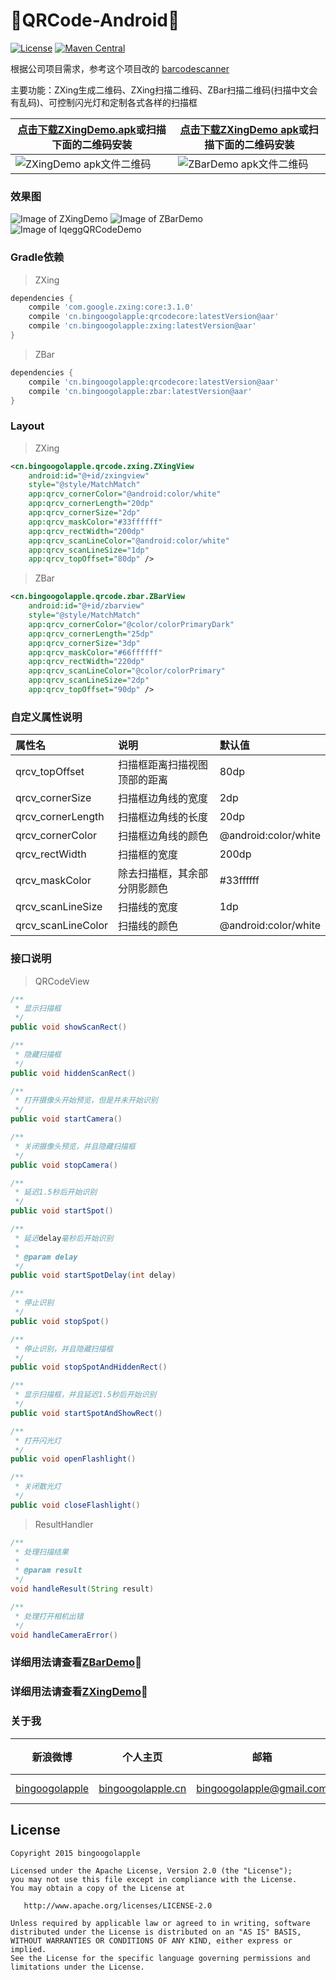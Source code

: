 :running:QRCode-Android:running:
============

[![License](https://img.shields.io/badge/license-Apache%202-green.svg)](https://www.apache.org/licenses/LICENSE-2.0)
[![Maven Central](https://maven-badges.herokuapp.com/maven-central/cn.bingoogolapple/qrcodecore/badge.svg)](https://maven-badges.herokuapp.com/maven-central/cn.bingoogolapple/qrcodecore)

根据公司项目需求，参考这个项目改的 [barcodescanner](https://github.com/dm77/barcodescanner)

主要功能：ZXing生成二维码、ZXing扫描二维码、ZBar扫描二维码(扫描中文会有乱码)、可控制闪光灯和定制各式各样的扫描框

| [点击下载ZXingDemo.apk](http://fir.im/ZXingDemo)或扫描下面的二维码安装 | [点击下载ZXingDemo apk](http://fir.im/ZXingDemo)或扫描下面的二维码安装 |
| ------------ | ------------ |
| ![ZXingDemo apk文件二维码](http://7xk9dj.com1.z0.glb.clouddn.com/qrcode/zxingdemoapk.png) | ![ZBarDemo apk文件二维码](http://7xk9dj.com1.z0.glb.clouddn.com/qrcode/zbardemoapk.png) |

### 效果图
![Image of ZXingDemo](http://7xk9dj.com1.z0.glb.clouddn.com/qrcode/screenshots/zxing102.gif)
![Image of ZBarDemo](http://7xk9dj.com1.z0.glb.clouddn.com/qrcode/screenshots/zbar102.gif)
![Image of IqeggQRCodeDemo](http://7xk9dj.com1.z0.glb.clouddn.com/qrcode/screenshots/IqeggQRCodeDemo.gif)

### Gradle依赖
>ZXing

```groovy
dependencies {
    compile 'com.google.zxing:core:3.1.0'
    compile 'cn.bingoogolapple:qrcodecore:latestVersion@aar'
    compile 'cn.bingoogolapple:zxing:latestVersion@aar'
}
```
>ZBar

```groovy
dependencies {
    compile 'cn.bingoogolapple:qrcodecore:latestVersion@aar'
    compile 'cn.bingoogolapple:zbar:latestVersion@aar'
}
```
### Layout
>ZXing

```xml
<cn.bingoogolapple.qrcode.zxing.ZXingView
    android:id="@+id/zxingview"
    style="@style/MatchMatch"
    app:qrcv_cornerColor="@android:color/white"
    app:qrcv_cornerLength="20dp"
    app:qrcv_cornerSize="2dp"
    app:qrcv_maskColor="#33ffffff"
    app:qrcv_rectWidth="200dp"
    app:qrcv_scanLineColor="@android:color/white"
    app:qrcv_scanLineSize="1dp"
    app:qrcv_topOffset="80dp" />
```
>ZBar

```xml
<cn.bingoogolapple.qrcode.zbar.ZBarView
    android:id="@+id/zbarview"
    style="@style/MatchMatch"
    app:qrcv_cornerColor="@color/colorPrimaryDark"
    app:qrcv_cornerLength="25dp"
    app:qrcv_cornerSize="3dp"
    app:qrcv_maskColor="#66ffffff"
    app:qrcv_rectWidth="220dp"
    app:qrcv_scanLineColor="@color/colorPrimary"
    app:qrcv_scanLineSize="2dp"
    app:qrcv_topOffset="90dp" />
```

### 自定义属性说明

属性名 | 说明 | 默认值
:----------- | :----------- | :-----------
qrcv_topOffset         | 扫描框距离扫描视图顶部的距离        | 80dp
qrcv_cornerSize         | 扫描框边角线的宽度        | 2dp
qrcv_cornerLength         | 扫描框边角线的长度        | 20dp
qrcv_cornerColor         | 扫描框边角线的颜色        | @android:color/white
qrcv_rectWidth         | 扫描框的宽度        | 200dp
qrcv_maskColor         | 除去扫描框，其余部分阴影颜色        | #33ffffff
qrcv_scanLineSize         | 扫描线的宽度        | 1dp
qrcv_scanLineColor         | 扫描线的颜色        | @android:color/white

### 接口说明

>QRCodeView

```java
/**
 * 显示扫描框
 */
public void showScanRect()

/**
 * 隐藏扫描框
 */
public void hiddenScanRect()

/**
 * 打开摄像头开始预览，但是并未开始识别
 */
public void startCamera()

/**
 * 关闭摄像头预览，并且隐藏扫描框
 */
public void stopCamera()

/**
 * 延迟1.5秒后开始识别
 */
public void startSpot()

/**
 * 延迟delay毫秒后开始识别
 *
 * @param delay
 */
public void startSpotDelay(int delay)

/**
 * 停止识别
 */
public void stopSpot()

/**
 * 停止识别，并且隐藏扫描框
 */
public void stopSpotAndHiddenRect()

/**
 * 显示扫描框，并且延迟1.5秒后开始识别
 */
public void startSpotAndShowRect()

/**
 * 打开闪光灯
 */
public void openFlashlight()

/**
 * 关闭散光灯
 */
public void closeFlashlight()
```

>ResultHandler

```java
/**
 * 处理扫描结果
 *
 * @param result
 */
void handleResult(String result)

/**
 * 处理打开相机出错
 */
void handleCameraError()
```

### 详细用法请查看[ZBarDemo](https://github.com/bingoogolapple/QRCode-Android/tree/master/zbardemo):feet:

### 详细用法请查看[ZXingDemo](https://github.com/bingoogolapple/QRCode-Android/tree/master/zxingdemo):feet:

### 关于我

| 新浪微博 | 个人主页 | 邮箱 | BGA系列开源库QQ群 |
| ------------ | ------------- | ------------ | ------------ |
| <a href="http://weibo.com/bingoogol" target="_blank">bingoogolapple</a> | <a  href="http://www.bingoogolapple.cn" target="_blank">bingoogolapple.cn</a>  | <a href="mailto:bingoogolapple@gmail.com" target="_blank">bingoogolapple@gmail.com</a> | ![BGA_CODE_CLUB](http://7xk9dj.com1.z0.glb.clouddn.com/BGA_CODE_CLUB.png?imageView2/2/w/200) |

## License

    Copyright 2015 bingoogolapple

    Licensed under the Apache License, Version 2.0 (the "License");
    you may not use this file except in compliance with the License.
    You may obtain a copy of the License at

       http://www.apache.org/licenses/LICENSE-2.0

    Unless required by applicable law or agreed to in writing, software
    distributed under the License is distributed on an "AS IS" BASIS,
    WITHOUT WARRANTIES OR CONDITIONS OF ANY KIND, either express or implied.
    See the License for the specific language governing permissions and
    limitations under the License.
